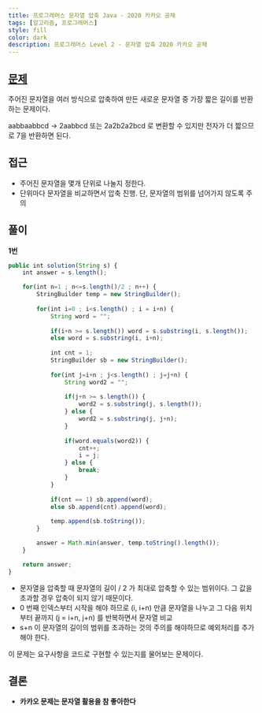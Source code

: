 ```yaml
---
title: 프로그래머스 문자열 압축 Java - 2020 카카오 공채
tags: [알고리즘, 프로그래머스]
style: fill
color: dark
description: 프로그래머스 Level 2 - 문자열 압축 2020 카카오 공채
---
```


## [문제](https://programmers.co.kr/learn/courses/30/lessons/60057)
주어진 문자열을 여러 방식으로 압축하여 만든 새로운 문자열 중 가장 짧은 길이를 반환하는 문제이다.

aabbaabbcd -> 2aabbcd 또는 2a2b2a2bcd 로 변환할 수 있지만 전자가 더 짧으므로 7을 반환하면 된다.

## 접근
- 주어진 문자열을 몇개 단위로 나눌지 정한다.
- 단위마다 문자열을 비교하면서 압축 진행. 단, 문자열의 범위를 넘어가지 않도록 주의

## 풀이
**1번**
```javascript
public int solution(String s) {
    int answer = s.length();

    for(int n=1 ; n<=s.length()/2 ; n++) {
        StringBuilder temp = new StringBuilder();
        
        for(int i=0 ; i<s.length() ; i = i+n) {
            String word = "";
            
            if(i+n >= s.length()) word = s.substring(i, s.length());
            else word = s.substring(i, i+n);
            
            int cnt = 1;
            StringBuilder sb = new StringBuilder();
            
            for(int j=i+n ; j<s.length() ; j=j+n) {
                String word2 = "";
                
                if(j+n >= s.length()) {
                    word2 = s.substring(j, s.length());
                } else {
                    word2 = s.substring(j, j+n);
                }
                
                if(word.equals(word2)) {
                    cnt++;
                    i = j;
                } else {
                    break;
                }
            }
            
            if(cnt == 1) sb.append(word);
            else sb.append(cnt).append(word);
                            
            temp.append(sb.toString());
        }

        answer = Math.min(answer, temp.toString().length());
    }

    return answer;
}
```

- 문자열을 압축할 때 문자열의 길이 / 2 가 최대로 압축할 수 있는 범위이다. 그 값을 초과할 경우 압축이 되지 않기 때문이다.
- 0 번째 인덱스부터 시작을 해야 하므로 (i, i+n) 만큼 문자열을 나누고 그 다음 위치부터 끝까지 (j = i+n, j+n) 를 반복하면서 문자열 비교
- s+n 이 문자열의 길이의 범위를 초과하는 것의 주의를 해야하므로 예외처리를 추가해야 한다.


이 문제는 요구사항을 코드로 구현할 수 있는지를 물어보는 문제이다. 

## 결론
- **카카오 문제는 문자열 활용을 참 좋아한다**